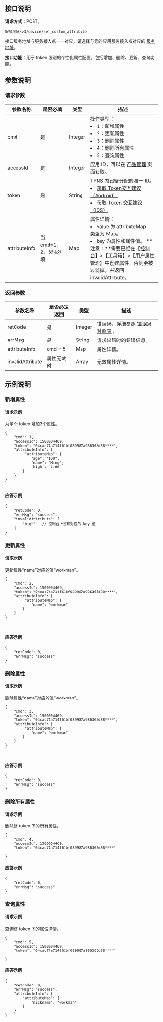 ## 接口说明

**请求方式**：POST。

```plaintext
服务地址/v3/device/set_custom_attribute
```

接口服务地址与服务接入点一一对应，请选择与您的应用服务接入点对应的 [服务地址](https://cloud.tencent.com/document/product/548/49157)。

**接口功能**：用于 token 级别的个性化属性配置，包括增加、删除、更新、查询功能。

## 参数说明

### 请求参数

| 参数名称 | 是否必填 | 类型    | 描述                                                         |
| -------- | -------- | ------- | ------------------------------------------------------------ |
| cmd      | 是       | Integer | 操作类型：<li>1：新增属性<li>2：更新属性<li>3：删除属性<li>4：删除所有属性<li>5：查询属性 |
| accessId | 是       | Integer | 应用 ID，可以在 [产品管理](https://console.cloud.tencent.com/tpns) 页面获取。 |
| token    | 是       | String  | TPNS 为设备分配的唯一 ID。<li> [获取 Token交互建议（Android）](https://cloud.tencent.com/document/product/548/36652#.E8.8E.B7.E5.8F.96-tpns-token-.E4.BA.A4.E4.BA.92.E5.BB.BA.E8.AE.AE)<li> [获取 Token 交互建议（iOS）](https://cloud.tencent.com/document/product/548/36663#.E8.8E.B7.E5.8F.96-tpns-token-.E4.BA.A4.E4.BA.92.E5.BB.BA.E8.AE.AE) |
| attributeInfo   | 当 cmd=1，2，3时必填   | Map |属性详情： <li> value 为 attributeMap，类型为 Map。<li>  key 为属性和属性值。 **注意：**需要已经在【[控制台](https://console.cloud.tencent.com/tpns)】>【工具箱】>【用户属性管理】中创建属性，否则会被过滤掉，并返回 invalidAttribute。

<span id="attributeInfo"></span>

### 返回参数

| 参数名称         | 是否必定返回   | 类型    | 描述                                                         |
| ---------------- | ---------- | ------- | ------------------------------------------------------------ |
| retCode          | 是         | Integer | 错误码，详细参照 [错误码对照表](https://cloud.tencent.com/document/product/548/39080) 。 |
| errMsg           | 是         | String  | 请求出错时的错误信息。                                       |
| attributeInfo    | cmd = 5    | Map     | 属性详情。                                                   |
| invalidAttribute | 属性无效时 | Array   | 无效属性详情。                                               |

## 示例说明

### 新增属性

#### 请求示例
为单个 token 增加3个属性。
```
{
    "cmd": 1,
    "accessId": 1500004469, 
    "token": "04cac74a714f61bf089987a986363d88****",   
    "attributeInfo": {
         "attributeMap": {
            "age": "100",
            "name": "Ming",
            "high": "2.66"
        }
    }
}


```

#### 应答示例

```
{
    "retCode": 0,
    "errMsg": "success",
    "invalidAttribute": [
        "high"   // 控制台上没有对应的 key 值
    ]
}
```
### 更新属性

#### 请求示例
更新属性“name”对应的值“workman”。
```
{
    "cmd": 2,    
    "accessId": 1500004469,
    "token": "04cac74a714f61bf089987a986363d88****",
    "attributeInfo": {
         "attributeMap": {
            "name": "workman"   
        }
    }
}



```
#### 应答示例

```
{
    "retCode": 0,
    "errMsg": "success"
}
```

### 删除属性

#### 请求示例

删除属性“name”对应的值“workman”。
```
{
    "cmd": 3,    
    "accessId": 1500004469,
    "token": "04cac74a714f61bf089987a986363d88****",
    "attributeInfo": {
         "attributeMap": {
            "name": "workman"  
        }
    }
}



```

#### 应答示例

```
{
    "retCode": 0,
    "errMsg": "success"
}
```
### 删除所有属性

#### 请求示例

删除该 token 下的所有属性。
```
{
    "cmd": 4,    
    "accessId": 1500004469,
    "token": "04cac74a714f61bf089987a986363d88****"  

}
```

#### 应答示例

```
{
    "retCode": 0,
    "errMsg": "success"
}
```

### 查询属性
#### 请求示例
查询该 token 下的属性详情。
```
{
    "cmd": 5,    
    "accessId": 1500004469,
    "token": "04cac74a714f61bf089987a986363d88****"

}
```

#### 应答示例

```
{
    "retCode": 0,
    "errMsg": "success",
    "attributeInfo": {
        "attributeMap": {
            "nickname": "workman"
        }
    }
}
```

